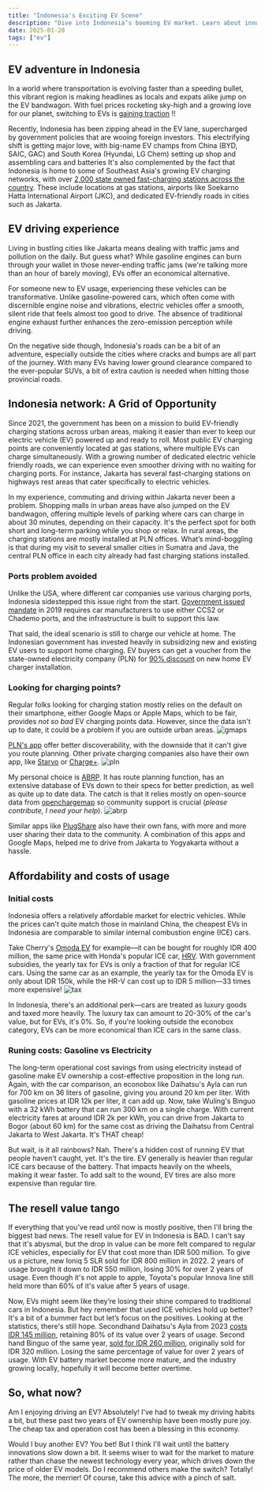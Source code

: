 ```yaml
---
title: "Indonesia's Exciting EV Scene"
description: "Dive into Indonesia’s booming EV market. Learn about innovative tech, emerging trends, and what’s fueling the country's electric vehicle revolution."
date: 2025-01-20
tags: ["ev"]
---
```


## EV adventure in Indonesia

In a world where transportation is evolving faster than a speeding bullet, this vibrant region is making headlines as locals and expats alike jump on the EV bandwagon. With fuel prices rocketing sky-high and a growing love for our planet, switching to EVs is [gaining traction](https://jakartaglobe.id/tech/indonesia-sees-robust-growth-in-electric-vehicle-sales-amid-global-decline#:~:text=According%20to%20data%20from%20the%20Indonesian%20Automotive%20Industry,of%20a%20total%20car%20market%20of%20784%2C788%20units) !!

Recently, Indonesia has been zipping ahead in the EV lane, supercharged by government policies that are wooing foreign investors. This electrifying shift is getting major love, with big-name EV champs from China (BYD, SAIC, GAC) and South Korea (Hyundai, LG Chem) setting up shop and assembling cars and batteries
It's also complemented by the fact that Indonesia is home to some of Southeast Asia's growing EV charging networks, with over [2,000 state owned fast-charging stations across the country](https://web.pln.co.id/media/siaran-pers/2024/09/perbanyak-charging-station-ev-pln-gandeng-pt-utomo-charge-indonesia-dan-acme-corporation#:~:text=Hartanto%20merinci%2C%20hingga%20Agustus%20tahun%202024%20ketersediaan%20SPKLU%20sebanyak%202.015%20unit.%20Jumlah%20ini%20juga%20diikuti%20oleh%20peningkatan%20jumlah%20Stasiun%20Penukaran%20Baterai%20Kendaraan%20Listrik%20Umum%20(SPBKLU)%20yang%20mencapai%202.182%20tersebar%20di%20seluruh%20Indonesia.). These include locations at gas stations, airports like Soekarno Hatta International Airport (JKC), and dedicated EV-friendly roads in cities such as Jakarta.

## EV driving experience

Living in bustling cities like Jakarta means dealing with traffic jams and pollution on the daily. But guess what? While gasoline engines can burn through your wallet in those never-ending traffic jams (we're talking more than an hour of barely moving), EVs offer an economical alternative.

For someone new to EV usage, experiencing these vehicles can be transformative. Unlike gasoline-powered cars, which often come with discernible engine noise and vibrations, electric vehicles offer a smooth, silent ride that feels almost too good to drive. The absence of traditional engine exhaust further enhances the zero-emission perception while driving.

On the negative side though, Indonesia's roads can be a bit of an adventure, especially outside the cities where cracks and bumps are all part of the journey. With many EVs having lower ground clearance compared to the ever-popular SUVs, a bit of extra caution is needed when hitting those provincial roads.

## Indonesia network: A Grid of Opportunity

Since 2021, the government has been on a mission to build EV-friendly charging stations across urban areas, making it easier than ever to keep our electric vehicle (EV) powered up and ready to roll. Most public EV charging points are conveniently located at gas stations, where multiple EVs can charge simultaneously.
With a growing number of dedicated electric vehicle friendly roads, we can experience even smoother driving with no waiting for charging ports. For instance, Jakarta has several fast-charging stations on highways rest areas that cater specifically to electric vehicles.

In my experience, commuting and driving within Jakarta never been a problem.
Shopping malls in urban areas have also jumped on the EV bandwagon, offering multiple levels of parking where cars can charge in about 30 minutes, depending on their capacity. It's the perfect spot for both short and long-term parking while you shop or relax.
In rural areas, the charging stations are mostly installed at PLN offices. What’s mind-boggling is that during my visit to several smaller cities in Sumatra and Java, the central PLN office in each city already had fast charging stations installed.

### Ports problem avoided

Unlike the USA, where different car companies use various charging ports, Indonesia sidestepped this issue right from the start.  [Government issued mandate](https://gatrik.esdm.go.id/assets/uploads/download_index/files/23211-200804-bahan-webinar-pm-esdm-13-2020-dirbinus-publikasi.pdf) in 2019 requires car manufacturers to use either CCS2 or Chademo ports, and the infrastructure is built to support this law.

That said, the ideal scenario is still to charge our vehicle at home. The Indonesian government has invested heavily in subsidizing new and existing EV users to support home charging. EV buyers can get a voucher from the state-owned electricity company (PLN) for [90% discount](https://web.pln.co.id/media/siaran-pers/2023/01/nge-charge-mobil-listrik-di-rumah-lebih-hemat-ada-promo-sambung-listrik-dari-pln) on new home EV charger installation.

### Looking for charging points?

Regular folks looking for charging station mostly relies on the default on their smartphone, either Google Maps or Apple Maps, which to be fair, provides *not so bad* EV charging points data. However, since the data isn't up to date, it could be a problem if you are outside urban areas.
![gmaps](./ev-in-indonesia-0.webp)

[PLN's app](https://layanan.pln.co.id/pln-mobile) offer better discoverability, with the downside that it can't give you route planning. Other private charging companies also have their own app, like [Starvo](https://starvo.co.id/) or [Charge+](https://www.chargeplus.com/id).
![pln](./ev-in-indonesia-1.webp)

My personal choice is [ABRP](https://abetterrouteplanner.com/). It has route planning function, has an extensive database of EVs down to their specs for better prediction, as well as quite up to date data. The catch is that it relies mostly on open-source data from [openchargemap](https://map.openchargemap.io/) so community support is crucial (*please contribute, I need your help*).
![abrp](./ev-in-indonesia-2.webp)

Similar apps like [PlugShare](https://www.plugshare.com/) also have their own fans, with more and more user sharing their data to the community. A combination of this apps and Google Maps, helped me to drive from Jakarta to Yogyakarta without a hassle.

## Affordability and costs of usage

### Initial costs

Indonesia offers a relatively affordable market for electric vehicles. While the prices can't quite match those in mainland China, the cheapest EVs in Indonesia are comparable to similar internal combustion engine (ICE) cars.

Take Cherry's [Omoda EV](https://www.oto.com/mobil-baru/chery/omoda-e5/pure) for example—it can be bought for roughly IDR 400 million, the same price with Honda's popular ICE car, [HRV](https://www.oto.com/mobil-baru/honda/hr-v/1-5l-e-cvt).
With government subsidies, the yearly tax for EVs is only a fraction of that for regular ICE cars. Using the same car as an example, the yearly tax for the Omoda EV is only about IDR 150k, while the HR-V can cost up to IDR 5 million—33 times more expensive!
![tax](./ev-in-indonesia-3.webp)

In Indonesia, there's an additional perk—cars are treated as luxury goods and taxed more heavily. The luxury tax can amount to 20-30% of the car's value, but for EVs, it's 0%. So, if you're looking outside the econobox category, EVs can be more economical than ICE cars in the same class.

### Runing costs: Gasoline vs Electricity

The long-term operational cost savings from using electricity instead of gasoline make EV ownership a cost-effective proposition in the long run.
Again, with the car comparison, an econobox like Daihatsu's Ayla can run for 700 km on 36 liters of gasoline, giving you around 20 km per liter. With gasoline prices at IDR 12k per liter, it can add up. Now, take Wuling's Binguo with a 32 kWh battery that can run 300 km on a single charge. With current electricity fares at around IDR 2k per kWh, you can drive from Jakarta to Bogor (about 60 km) for the same cost as driving the Daihatsu from Central Jakarta to West Jakarta. It's THAT cheap!

But wait, is it all rainbows? Nah. There's a hidden cost of running EV that people haven't caught, yet. It's the tire. EV generally is heavier than regular ICE cars because of the battery. That impacts heavily on the wheels, making it wear faster. To add salt to the wound, EV tires are also more expensive than regular tire.

## The resell value tango

If everything that you've read until now is mostly positive, then I'll bring the biggest bad news. The resell value for EV in Indonesia is BAD.
I can't say that it's abysmal, but the drop in value can be more felt compared to regular ICE vehicles, especially for EV that cost more than IDR 500 million.
To give us a picture, new Ioniq 5 SLR sold for IDR 800 million in 2022. 2 years of usage brought it down to IDR 550 million, losing 30% for over 2 years of usage. Even though it's not apple to apple, Toyota's popular Innova line still held more than 60% of it's value after 5 years of usage.

Now, EVs might seem like they’re losing their shine compared to traditional cars in Indonesia. But hey remember that used ICE vehicles hold up better? It's a bit of a bummer fact but let’s focus on the positives.
Looking at the statistics, there's still hope. Secondhand Daihatsu's Ayla from 2023 [costs IDR 145 million](https://www.mobil123.com/mobil-dijual/daihatsu/ayla/year-2023/indonesia), retaining 80% of its value over 2 years of usage. Second hand Binguo of the same year, [sold for IDR 260 million](https://www.mobil123.com/mobil-bekas-dijual/wuling/binguo-ev/indonesia?page_size=25), originally sold for IDR 320 million. Losing the same percentage of value for over 2 years of usage.
With EV battery market become more mature, and the industry growing locally, hopefully it will become better overtime.

## So, what now?

Am I enjoying driving an EV? Absolutely! I've had to tweak my driving habits a bit, but these past two years of EV ownership have been mostly pure joy. The cheap tax and operation cost has been a blessing in this economy.

Would I buy another EV? You bet! But I think I'll wait until the battery innovations slow down a bit. It seems wiser to wait for the market to mature rather than chase the newest technology every year, which drives down the price of older EV models.
Do I recommend others make the switch? Totally! The more, the merrier!
Of course, take this advice with a pinch of salt.
